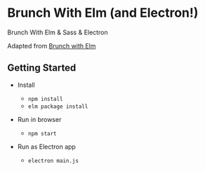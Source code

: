 # Brunch With Elm (and Electron!)
Brunch With Elm & Sass & Electron

Adapted from [Brunch with Elm](https://github.com/alaister/brunch-with-elm)

## Getting Started

* Install
    * `npm install`
    * `elm package install`
    
* Run in browser
    * `npm start`
    
* Run as Electron app
    * `electron main.js`

